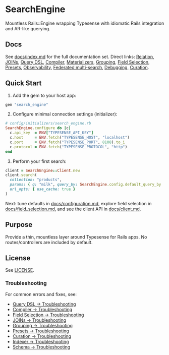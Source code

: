 # SearchEngine

Mountless Rails::Engine wrapping Typesense with idiomatic Rails integration and AR-like querying.

## Docs
See [docs/index.md](./docs/index.md) for the full documentation set. Direct links: [Relation](./docs/relation.md), [JOINs](./docs/joins.md), [Query DSL](./docs/query_dsl.md), [Compiler](./docs/compiler.md), [Materializers](./docs/materializers.md), [Grouping](./docs/grouping.md), [Field Selection](./docs/field_selection.md), [Presets](./docs/presets.md), [Observability](./docs/observability.md), [Federated multi-search](./docs/multi_search.md), [Debugging](./docs/debugging.md), [Curation](./docs/curation.md).

## Quick Start

1) Add the gem to your host app:

```ruby
gem "search_engine"
```

2) Configure minimal connection settings (initializer):

```ruby
# config/initializers/search_engine.rb
SearchEngine.configure do |c|
  c.api_key  = ENV["TYPESENSE_API_KEY"]
  c.host     = ENV.fetch("TYPESENSE_HOST", "localhost")
  c.port     = ENV.fetch("TYPESENSE_PORT", 8108).to_i
  c.protocol = ENV.fetch("TYPESENSE_PROTOCOL", "http")
end
```

3) Perform your first search:

```ruby
client = SearchEngine::Client.new
client.search(
  collection: "products",
  params: { q: "milk", query_by: SearchEngine.config.default_query_by || "name" },
  url_opts: { use_cache: true }
)
```

Next: tune defaults in [docs/configuration.md](./docs/configuration.md), explore field selection in [docs/field_selection.md](./docs/field_selection.md), and see the client API in [docs/client.md](./docs/client.md).

## Purpose
Provide a thin, mountless layer around Typesense for Rails apps. No routes/controllers are included by default.

## License
See [LICENSE](./LICENSE).

### Troubleshooting

For common errors and fixes, see:
- [Query DSL → Troubleshooting](./docs/query_dsl.md#operators)
- [Compiler → Troubleshooting](./docs/compiler.md#troubleshooting)
- [Field Selection → Troubleshooting](./docs/field_selection.md#guardrails)
- [JOINs → Troubleshooting](./docs/joins.md#troubleshooting)
- [Grouping → Troubleshooting](./docs/grouping.md#troubleshooting)
- [Presets → Troubleshooting](./docs/presets.md#troubleshooting)
- [Curation → Troubleshooting](./docs/curation.md#troubleshooting)
- [Indexer → Troubleshooting](./docs/indexer.md#troubleshooting)
- [Schema → Troubleshooting](./docs/schema.md#troubleshooting)
